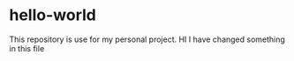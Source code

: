 # hello-world
This repository is use for my personal project.
HI I have changed something in this file
